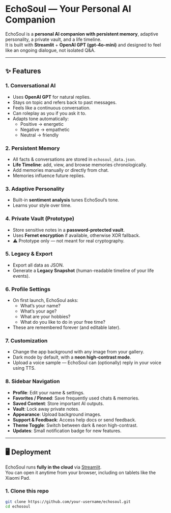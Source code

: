 # EchoSoul — Your Personal AI Companion

EchoSoul is a **personal AI companion with persistent memory**, adaptive personality, a private vault, and a life timeline.  
It is built with **Streamlit** + **OpenAI GPT (gpt-4o-mini)** and designed to feel like an ongoing dialogue, not isolated Q&A.

---

## ✨ Features

### 1. Conversational AI
- Uses **OpenAI GPT** for natural replies.
- Stays on topic and refers back to past messages.
- Feels like a continuous conversation.
- Can roleplay as you if you ask it to.
- Adapts tone automatically:
  - Positive → energetic  
  - Negative → empathetic  
  - Neutral → friendly  

### 2. Persistent Memory
- All facts & conversations are stored in `echosoul_data.json`.
- **Life Timeline**: add, view, and browse memories chronologically.
- Add memories manually or directly from chat.
- Memories influence future replies.

### 3. Adaptive Personality
- Built-in **sentiment analysis** tunes EchoSoul’s tone.
- Learns your style over time.

### 4. Private Vault (Prototype)
- Store sensitive notes in a **password-protected vault**.
- Uses **Fernet encryption** if available, otherwise XOR fallback.
- ⚠️ Prototype only — not meant for real cryptography.

### 5. Legacy & Export
- Export all data as JSON.
- Generate a **Legacy Snapshot** (human-readable timeline of your life events).

### 6. Profile Settings
- On first launch, EchoSoul asks:
  - What’s your name?  
  - What’s your age?  
  - What are your hobbies?  
  - What do you like to do in your free time?  
- These are remembered forever (and editable later).

### 7. Customization
- Change the app background with any image from your gallery.
- Dark mode by default, with a **neon high-contrast mode**.
- Upload a voice sample — EchoSoul can (optionally) reply in your voice using TTS.

### 8. Sidebar Navigation
- **Profile**: Edit your name & settings.  
- **Favorites / Pinned**: Save frequently used chats & memories.  
- **Saved Content**: Store important AI outputs.  
- **Vault**: Lock away private notes.  
- **Appearance**: Upload background images.  
- **Support & Feedback**: Access help docs or send feedback.  
- **Theme Toggle**: Switch between dark & neon high-contrast.  
- **Updates**: Small notification badge for new features.  

---

## 🖥️ Deployment

EchoSoul runs **fully in the cloud** via [Streamlit](https://streamlit.io/).  
You can open it anytime from your browser, including on tablets like the Xiaomi Pad.

### 1. Clone this repo
```bash
git clone https://github.com/your-username/echosoul.git
cd echosoul
